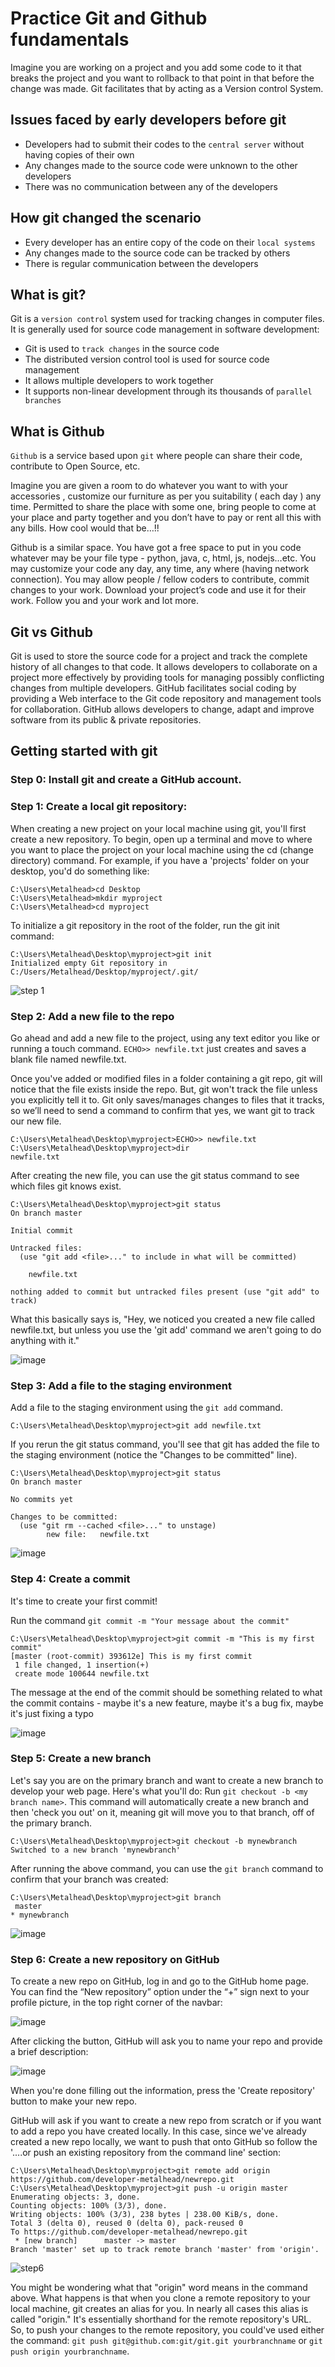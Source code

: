 # Practice Git and Github fundamentals

Imagine you are working on a project and you add some code to it that breaks the project and you want to rollback to that point in that before the change was made.
Git facilitates that by acting as a Version control System.

## Issues faced by early developers before git

* Developers had to submit their codes to the `central server` without having copies of their own
* Any changes made to the source code were unknown to the other developers
* There was no communication between any of the developers

## How git changed the scenario

* Every developer has an entire copy of the code on their `local systems`
* Any changes made to the source code can be tracked by others
* There is regular communication between the developers

## What is git?
 
Git is a `version control` system used for tracking changes in computer files. It is generally used for source code management in software development:

* Git is used to `track changes` in the source code
* The distributed version control tool is used for source code management
* It allows multiple developers to work together
* It supports non-linear development through its thousands of `parallel branches`

## What is Github

`Github` is a service based upon `git` where people can share their code, contribute to Open Source, etc. 

Imagine you are given a room to do whatever you want to with your accessories , customize our furniture as per you suitability ( each day ) any time. 
Permitted to share the place with some one, bring people to come at your place and party together and you don’t have to pay or rent all this with any bills. 
How cool would that be…!!

Github is a similar space. You have got a free space to put in you code whatever may be your file type - python, java, c, html, js, nodejs…etc. 
You may customize your code any day, any time, any where (having network connection). 
You may allow people / fellow coders to contribute, commit changes to your work. 
Download your project’s code and use it for their work. Follow you and your work and lot more.

## Git vs Github

Git is used to store the source code for a project and track the complete history of all changes to that code. It allows developers to collaborate on a project more effectively by providing tools for managing possibly conflicting changes from multiple developers. GitHub facilitates social coding by providing a Web interface to the Git code repository and management tools for collaboration. GitHub allows developers to change, adapt and improve software from its public & private repositories.

## Getting started with git

### Step 0: Install git and create a GitHub account.
### Step 1: Create a local git repository:

When creating a new project on your local machine using git, you'll first create a new repository. To begin, open up a terminal and move to where you want to place the project on your local machine using the cd (change directory) command. For example, if you have a 'projects' folder on your desktop, you'd do something like:

```shell
C:\Users\Metalhead>cd Desktop
C:\Users\Metalhead>mkdir myproject
C:\Users\Metalhead>cd myproject
```

To initialize a git repository in the root of the folder, run the git init command: 

```shell
C:\Users\Metalhead\Desktop\myproject>git init
Initialized empty Git repository in C:/Users/Metalhead/Desktop/myproject/.git/
```
![step 1](https://user-images.githubusercontent.com/85233682/133319189-952e5922-4606-46c0-8008-cc712a704855.png)

### Step 2: Add a new file to the repo

Go ahead and add a new file to the project, using any text editor you like or running a touch command. `ECHO>> newfile.txt` just creates and saves a blank file named newfile.txt. 

Once you've added or modified files in a folder containing a git repo, git will notice that  the file exists inside the repo. But, git won't track the file unless you explicitly tell it to. Git only saves/manages changes to files that it tracks, so we’ll need to send a command to confirm that yes, we want git to track our new file.

```shell
C:\Users\Metalhead\Desktop\myproject>ECHO>> newfile.txt
C:\Users\Metalhead\Desktop\myproject>dir
newfile.txt
```
After creating the new file, you can use the git status command to see which files git knows exist.

```shell
C:\Users\Metalhead\Desktop\myproject>git status
On branch master

Initial commit

Untracked files:
  (use "git add <file>..." to include in what will be committed)

	newfile.txt

nothing added to commit but untracked files present (use "git add" to track)
```
What this basically says is, "Hey, we noticed you created a new file called newfile.txt, but unless you use the 'git add' command we aren't going to do anything with it."

![image](https://user-images.githubusercontent.com/85233682/133320965-c3547c2e-8312-48f2-a387-80f2925c8d98.png)


### Step 3: Add a file to the staging environment

Add a file to the staging environment using the `git add` command. 

```shell 
C:\Users\Metalhead\Desktop\myproject>git add newfile.txt
```

If you rerun the git status command, you'll see that git has added the file to the staging environment (notice the "Changes to be committed" line). 

```shell 
C:\Users\Metalhead\Desktop\myproject>git status
On branch master

No commits yet

Changes to be committed:
  (use "git rm --cached <file>..." to unstage)
        new file:   newfile.txt
```
![image](https://user-images.githubusercontent.com/85233682/133321461-9eee8c07-d5be-4cc7-a7df-e1d04084b229.png)

### Step 4: Create a commit

It's time to create your first commit!

Run the command `git commit -m "Your message about the commit"`

```shell
C:\Users\Metalhead\Desktop\myproject>git commit -m "This is my first commit"
[master (root-commit) 393612e] This is my first commit
 1 file changed, 1 insertion(+)
 create mode 100644 newfile.txt
 ```
The message at the end of the commit should be something related to what the commit contains - maybe it's a new feature, maybe it's a bug fix, maybe it's just fixing a typo

![image](https://user-images.githubusercontent.com/85233682/133321900-48192a50-62fa-41d5-8f47-5e8aed3c2dce.png)


### Step 5: Create a new branch

Let's say you are on the primary branch and want to create a new branch to develop your web page. Here's what you'll do: Run `git checkout -b <my branch name>`. This command will automatically create a new branch and then 'check you out' on it, meaning git will move you to that branch, off of the primary branch.

```shell
C:\Users\Metalhead\Desktop\myproject>git checkout -b mynewbranch
Switched to a new branch 'mynewbranch'
```
 
 After running the above command, you can use the `git branch` command to confirm that your branch was created:
 
 ```shell
C:\Users\Metalhead\Desktop\myproject>git branch
  master
* mynewbranch
```
![image](https://user-images.githubusercontent.com/85233682/133322576-0f3cb49a-77b4-4852-bf2d-dbd35bf53bbb.png)

### Step 6: Create a new repository on GitHub

To create a new repo on GitHub, log in and go to the GitHub home page. You can find the “New repository” option under the “+” sign next to your profile picture, in the top right corner of the navbar:

![image](https://user-images.githubusercontent.com/85233682/133322818-08b51544-2912-4782-ba5c-91e9afc9f05a.png)

After clicking the button, GitHub will ask you to name your repo and provide a brief description:

![image](https://user-images.githubusercontent.com/85233682/133323264-a8e26a47-6897-4f0e-93c8-1e92e239c93b.png)

When you're done filling out the information, press the 'Create repository' button to make your new repo.

GitHub will ask if you want to create a new repo from scratch or if you want to add a repo you have created locally. In this case, since we've already created a new repo locally, we want to push that onto GitHub so follow the '....or push an existing repository from the command line' section: 

```shell
C:\Users\Metalhead\Desktop\myproject>git remote add origin https://github.com/developer-metalhead/newrepo.git
C:\Users\Metalhead\Desktop\myproject>git push -u origin master
Enumerating objects: 3, done.
Counting objects: 100% (3/3), done.
Writing objects: 100% (3/3), 238 bytes | 238.00 KiB/s, done.
Total 3 (delta 0), reused 0 (delta 0), pack-reused 0
To https://github.com/developer-metalhead/newrepo.git
 * [new branch]      master -> master
Branch 'master' set up to track remote branch 'master' from 'origin'.
 ```
 
![step6](https://user-images.githubusercontent.com/85233682/133324562-1afc286f-8687-45b0-94a3-903d53d22048.jpg)

You might be wondering what that "origin" word means in the command above. What happens is that when you clone a remote repository to your local machine, git creates an alias for you. In nearly all cases this alias is called "origin." It's essentially shorthand for the remote repository's URL. So, to push your changes to the remote repository, you could've used either the command: `git push git@github.com:git/git.git yourbranchname` or `git push origin yourbranchname`.
